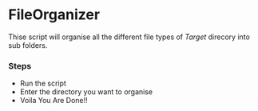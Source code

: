 # FileOrganizer
Thise script will organise all the different file types of *Target* direcory into sub folders.

### Steps
* Run the script
* Enter the directory you want to organise
* Voila You Are Done!! 
